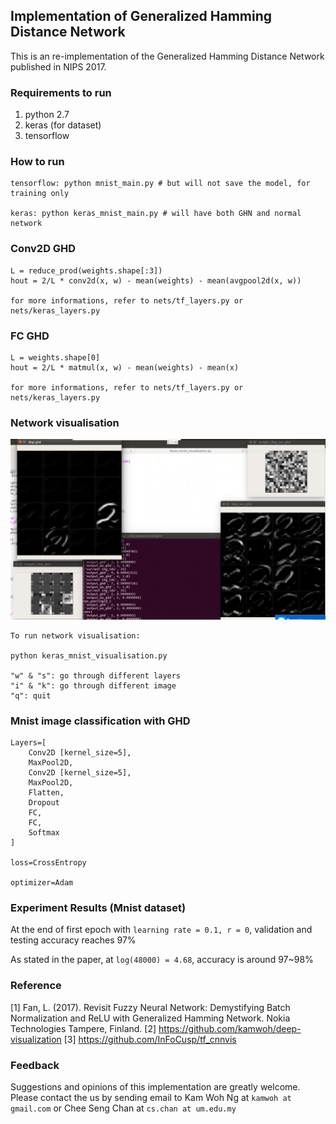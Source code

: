 ## Implementation of Generalized Hamming Distance Network

This is an re-implementation of the Generalized Hamming Distance Network published in NIPS 2017. 

### Requirements to run
1. python 2.7
2. keras (for dataset)
3. tensorflow

### How to run
```
tensorflow: python mnist_main.py # but will not save the model, for training only

keras: python keras_mnist_main.py # will have both GHN and normal network
```

### Conv2D GHD
```
L = reduce_prod(weights.shape[:3])
hout = 2/L * conv2d(x, w) - mean(weights) - mean(avgpool2d(x, w))

for more informations, refer to nets/tf_layers.py or nets/keras_layers.py
```

### FC GHD
```
L = weights.shape[0]
hout = 2/L * matmul(x, w) - mean(weights) - mean(x)

for more informations, refer to nets/tf_layers.py or nets/keras_layers.py
```

### Network visualisation
![alt text](visualization.png)
```
To run network visualisation:

python keras_mnist_visualisation.py

"w" & "s": go through different layers
"i" & "k": go through different image
"q": quit
```

### Mnist image classification with GHD
```
Layers=[
    Conv2D [kernel_size=5],
    MaxPool2D,
    Conv2D [kernel_size=5],
    MaxPool2D,
    Flatten,
    Dropout
    FC,
    FC,
    Softmax
]

loss=CrossEntropy

optimizer=Adam
```

### Experiment Results (Mnist dataset)
At the end of first epoch with `learning rate = 0.1, r = 0`, validation and testing accuracy reaches 97%

As stated in the paper, at `log(48000) = 4.68`, accuracy is around 97~98%

### Reference
[1] Fan, L. (2017). Revisit Fuzzy Neural Network: Demystifying Batch Normalization and ReLU with Generalized Hamming Network. Nokia Technologies Tampere, Finland.
[2] https://github.com/kamwoh/deep-visualization
[3] https://github.com/InFoCusp/tf_cnnvis

### Feedback
Suggestions and opinions of this implementation are greatly welcome. Please contact the us by sending email to Kam Woh Ng at `kamwoh at gmail.com` or Chee Seng Chan at `cs.chan at um.edu.my`

